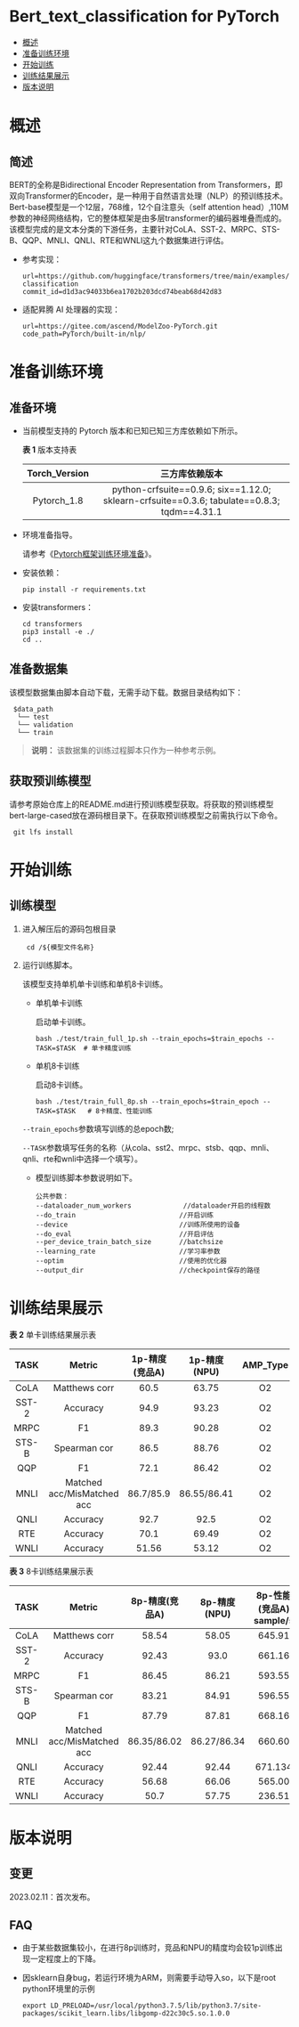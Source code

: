 # Bert_text_classification for PyTorch

-   [概述](概述.md)
-   [准备训练环境](准备训练环境.md)
-   [开始训练](开始训练.md)
-   [训练结果展示](训练结果展示.md)
-   [版本说明](版本说明.md)


# 概述

## 简述

BERT的全称是Bidirectional Encoder Representation from Transformers，即双向Transformer的Encoder，是一种用于自然语言处理（NLP）的预训练技术。Bert-base模型是一个12层，768维，12个自注意头（self attention head）,110M参数的神经网络结构，它的整体框架是由多层transformer的编码器堆叠而成的。该模型完成的是文本分类的下游任务，主要针对CoLA、SST-2、MRPC、STS-B、QQP、MNLI、QNLI、RTE和WNLI这九个数据集进行评估。

- 参考实现：

  ```
  url=https://github.com/huggingface/transformers/tree/main/examples/pytorch/text-classification
  commit_id=d1d3ac94033b6ea1702b203dcd74beab68d42d83
  ```

- 适配昇腾 AI 处理器的实现：

  ```
  url=https://gitee.com/ascend/ModelZoo-PyTorch.git
  code_path=PyTorch/built-in/nlp/
  ```


# 准备训练环境

## 准备环境

- 当前模型支持的 Pytorch 版本和已知已知三方库依赖如下所示。

  **表 1**  版本支持表
 
  | Torch_Version |                        三方库依赖版本                                                          |
  |:-------------:|:-------------------------------------------------------------------------------------------:|
  |  Pytorch_1.8  | python-crfsuite==0.9.6; six==1.12.0; sklearn-crfsuite==0.3.6; tabulate==0.8.3; tqdm==4.31.1 |


- 环境准备指导。

  请参考《[Pytorch框架训练环境准备](https://www.hiascend.com/document/detail/zh/ModelZoo/pytorchframework/ptes)》。
  

- 安装依赖：

  ```
  pip install -r requirements.txt
  ```

- 安装transformers：

  ```
  cd transformers
  pip3 install -e ./
  cd ..
  ```

## 准备数据集

该模型数据集由脚本自动下载，无需手动下载。数据目录结构如下：
   ```
    $data_path
     └── test
     └── validation
     └── train
   ```
  > **说明：** 
   >该数据集的训练过程脚本只作为一种参考示例。 

## 获取预训练模型
   请参考原始仓库上的README.md进行预训练模型获取。将获取的预训练模型bert-large-cased放在源码根目录下。在获取预训练模型之前需执行以下命令。
   ```
    git lfs install 
   ```

# 开始训练

## 训练模型
1. 进入解压后的源码包根目录
    ```
     cd /${模型文件名称} 
     ```
2. 运行训练脚本。

   该模型支持单机单卡训练和单机8卡训练。

   - 单机单卡训练

     启动单卡训练。

     ```
     bash ./test/train_full_1p.sh --train_epochs=$train_epochs --TASK=$TASK  # 单卡精度训练 
     ```

   - 单机8卡训练

     启动8卡训练。

     ```
     bash ./test/train_full_8p.sh --train_epochs=$train_epoch --TASK=$TASK   # 8卡精度、性能训练
     ```
    `--train_epochs`参数填写训练的总epoch数;

    `--TASK`参数填写任务的名称（从cola、sst2、mrpc、stsb、qqp、mnli、qnli、rte和wnli中选择一个填写）。
    - 模型训练脚本参数说明如下。

      ```
      公共参数：
      --dataloader_num_workers             //dataloader开启的线程数
      --do_train                          //开启训练
      --device                            //训练所使用的设备
      --do_eval                           //开启评估
      --per_device_train_batch_size       //batchsize
      --learning_rate                     //学习率参数
      --optim                             //使用的优化器
      --output_dir                        //checkpoint保存的路径
      ```
 
# 训练结果展示

**表 2**  单卡训练结果展示表

| TASK  |           Metric           | 1p-精度(竞品A) | 1p-精度(NPU)  | AMP_Type | Epoch | Torch_Version |
|:-----:|:--------------------------:|:----------:|:-----------:|:--------:|:-----:|:-------------:|
| CoLA  |       Matthews corr        |    60.5    |    63.75    |    O2    |   3   |      1.8      |
| SST-2 |          Accuracy          |    94.9    |    93.23    |    O2    |   3   |      1.8      |
| MRPC  |             F1             |    89.3    |    90.28    |    O2    |   5   |      1.8      |
| STS-B |        Spearman cor        |    86.5    |    88.76    |    O2    |   3   |      1.8      |
|  QQP  |             F1             |    72.1    |    86.42    |    O2    |   3   |      1.8      |
| MNLI  | Matched acc/MisMatched acc | 86.7/85.9  | 86.55/86.41 |    O2    |   3   |      1.8      |
| QNLI  |          Accuracy          |    92.7    |    92.5     |    O2    |   3   |      1.8      |
|  RTE  |          Accuracy          |    70.1    |    69.49    |    O2    |   5   |      1.8      |
| WNLI  |          Accuracy          |   51.56    |    53.12    |    O2    |   3   |      1.8      |

**表 3**  8卡训练结果展示表

| TASK  |           Metric           | 8p-精度(竞品A)  | 8p-精度(NPU)  | 8p-性能(竞品A)<br/>sample/s | 8p-性能(NPU)<br/>sample/s | AMP_Type | Epoch | Torch_Version |
|:-----:|:--------------------------:|:-----------:|:-----------:|:-----------------------:|:-----------------------:|:--------:|:-----:|:-------------:|
| CoLA  |       Matthews corr        |    58.54    |    58.05    |         645.91          |         671.59          |    O2    |   3   |      1.8      |
| SST-2 |          Accuracy          |    92.43    |    93.0     |         661.16          |        1035.794         |    O2    |   3   |      1.8      |
| MRPC  |             F1             |    86.45    |    86.21    |         593.55          |         594.652         |    O2    |   5   |      1.8      |
| STS-B |        Spearman cor        |    83.21    |    84.91    |         596.55          |         684.513         |    O2    |   5   |      1.8      |
|  QQP  |             F1             |    87.79    |    87.81    |         668.16          |        1079.288         |    O2    |   3   |      1.8      |
| MNLI  | Matched acc/MisMatched acc | 86.35/86.02 | 86.27/86.34 |         660.60          |        1060.108         |    O2    |   3   |      1.8      |
| QNLI  |          Accuracy          |    92.44    |    92.44    |         671.134         |        1046.222         |    O2    |   3   |      1.8      |
|  RTE  |          Accuracy          |    56.68    |    66.06    |         565.00          |         451.087         |    O2    |   5   |      1.8      |
| WNLI  |          Accuracy          |    50.7     |    57.75    |         236.51          |         39.987          |    O2    |   1   |      1.8      |



# 版本说明

## 变更

2023.02.11：首次发布。

## FAQ
   - 由于某些数据集较小，在进行8p训练时，竞品和NPU的精度均会较1p训练出现一定程度上的下降。
   - 因sklearn自身bug，若运行环境为ARM，则需要手动导入so，以下是root python环境里的示例

     ```export LD_PRELOAD=/usr/local/python3.7.5/lib/python3.7/site-packages/scikit_learn.libs/libgomp-d22c30c5.so.1.0.0```










